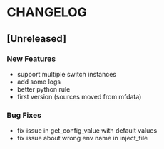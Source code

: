 # CHANGELOG


## [Unreleased]

### New Features
- support multiple switch instances
- add some logs
- better python rule
- first version (sources moved from mfdata)


### Bug Fixes
- fix issue in get_config_value with default values
- fix issue about wrong env name in inject_file





